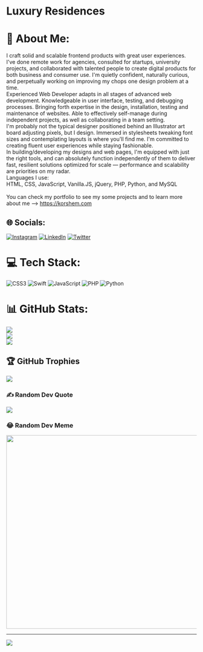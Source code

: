 # Luxury Residences

# 💫 About Me:
I craft solid and scalable frontend products with great user experiences.<br>I've done remote work for agencies, consulted for startups, university projects, and collaborated with talented people to create digital products for both business and consumer use. I'm quietly confident, naturally curious, and perpetually working on improving my chops one design problem at a time.<br>Experienced Web Developer adapts in all stages of advanced web development. Knowledgeable in user interface, testing, and debugging processes. Bringing forth expertise in the design, installation, testing and maintenance of websites. Able to effectively self-manage during independent projects, as well as collaborating in a team setting.<br>I'm probably not the typical designer positioned behind an Illustrator art board adjusting pixels, but I design. Immersed in stylesheets tweaking font sizes and contemplating layouts is where you'll find me. I'm committed to creating fluent user experiences while staying fashionable.<br>In building/developing my designs and web pages, I'm equipped with just the right tools, and can absolutely function independently of them to deliver fast, resilient solutions optimized for scale — performance and scalability are priorities on my radar.<br>Languages I use:<br>HTML, CSS, JavaScript, Vanilla.JS, jQuery, PHP, Python, and MySQL<br><br>You can check my portfolio to see my some projects and to learn more about me —> https://korshem.com


## 🌐 Socials:
[![Instagram](https://img.shields.io/badge/Instagram-%23E4405F.svg?logo=Instagram&logoColor=white)](https://instagram.com/itshadyy) [![LinkedIn](https://img.shields.io/badge/LinkedIn-%230077B5.svg?logo=linkedin&logoColor=white)](https://linkedin.com/in/https://www.linkedin.com/in/korshem/) [![Twitter](https://img.shields.io/badge/Twitter-%231DA1F2.svg?logo=Twitter&logoColor=white)](https://twitter.com/itshadyy) 

# 💻 Tech Stack:
![CSS3](https://img.shields.io/badge/css3-%231572B6.svg?style=for-the-badge&logo=css3&logoColor=white) ![Swift](https://img.shields.io/badge/swift-F54A2A?style=for-the-badge&logo=swift&logoColor=white) ![JavaScript](https://img.shields.io/badge/javascript-%23323330.svg?style=for-the-badge&logo=javascript&logoColor=%23F7DF1E) ![PHP](https://img.shields.io/badge/php-%23777BB4.svg?style=for-the-badge&logo=php&logoColor=white) ![Python](https://img.shields.io/badge/python-3670A0?style=for-the-badge&logo=python&logoColor=ffdd54)
# 📊 GitHub Stats:
![](https://github-readme-stats.vercel.app/api?username=itshadyy&theme=dark&hide_border=true&include_all_commits=true&count_private=false)<br/>
![](https://github-readme-streak-stats.herokuapp.com/?user=itshadyy&theme=dark&hide_border=true)<br/>
![](https://github-readme-stats.vercel.app/api/top-langs/?username=itshadyy&theme=dark&hide_border=true&include_all_commits=true&count_private=false&layout=compact)

## 🏆 GitHub Trophies
![](https://github-profile-trophy.vercel.app/?username=itshadyy&theme=radical&no-frame=true&no-bg=false&margin-w=4)

### ✍️ Random Dev Quote
![](https://quotes-github-readme.vercel.app/api?type=vetical&theme=light)

### 😂 Random Dev Meme
<img src="https://random-memer.herokuapp.com/" width="512px"/>

---
[![](https://visitcount.itsvg.in/api?id=itshadyy&icon=2&color=9)](https://visitcount.itsvg.in)

<!-- Proudly created with GPRM ( https://gprm.itsvg.in ) -->
